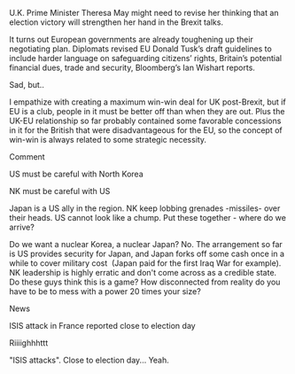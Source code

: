 
U.K. Prime Minister Theresa May might need to revise her thinking that an election victory will strengthen her hand in the Brexit talks.

It turns out European governments are already toughening up their negotiating plan. Diplomats revised EU Donald Tusk’s draft guidelines to include harder language on safeguarding citizens’ rights, Britain’s potential financial dues, trade and security, Bloomberg’s Ian Wishart reports.

Sad, but..

I empathize with creating a maximum win-win deal for UK post-Brexit, but if EU is a club, people in it must be better off than when they are out. Plus the UK-EU relationship so far probably contained some favorable concessions in it for the British that were disadvantageous for the EU, so the concept of win-win is always related to some strategic necessity. 

Comment

US must be careful with North Korea

NK must be careful with US

Japan is a US ally in the region. NK keep lobbing grenades -missiles- over their heads. US cannot look like a chump. Put these together - where do we arrive?

Do we want a nuclear Korea, a nuclear Japan? No. The arrangement so far is US provides security for Japan, and Japan forks off some cash once in a while to cover military cost  (Japan paid for the first Iraq War for example). NK leadership is highly erratic and don't come across as a credible state. Do these guys think this is a game? How disconnected from reality do you have to be to mess with a power 20 times your size?


News

ISIS attack in France reported close to election day

Riiiighhhttt

"ISIS attacks". Close to election day... Yeah.












